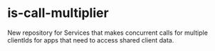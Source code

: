 # is-call-multiplier
New repository for Services that makes concurrent calls for multiple clientIds for apps that need to access shared client data.
